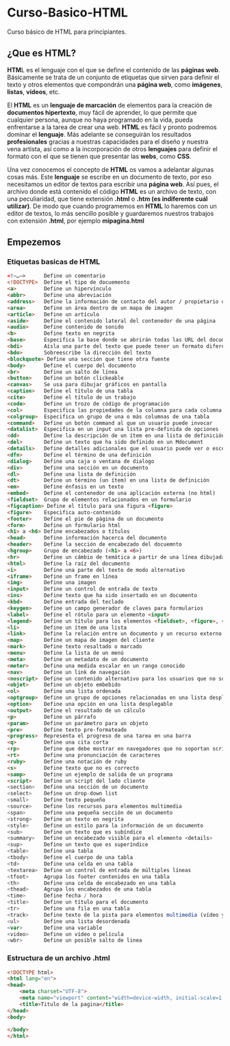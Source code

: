 # Curso-Basico-HTML
Curso básico de HTML para principiantes.

## ¿Que es HTML?
**HTM**L es el lenguaje con el que se define el contenido de las **páginas web**. Básicamente se trata de un conjunto de etiquetas que sirven para definir el texto y otros elementos que compondrán una **página web**, como **imágenes**, **listas**, **vídeos**, etc.

El **HTML** es un **lenguaje de marcación** de elementos para la creación de **documentos hipertexto**, muy fácil de aprender, lo que permite que cualquier persona, aunque no haya programado en la vida, pueda enfrentarse a la tarea de crear una web. **HTML** es fácil y pronto podremos dominar el **lenguaje**. Más adelante se conseguirán los resultados **profesionales** gracias a nuestras capacidades para el diseño y nuestra vena artista, así como a la incorporación de otros **lenguajes** para definir el formato con el que se tienen que presentar las **webs**, como **CSS**.

Una vez conocemos el concepto de **HTML** os vamos a adelantar algunas cosas más. Este **lenguaje** se escribe en un documento de texto, por eso necesitamos un editor de textos para escribir una **página web**. Así pues, el archivo donde está contenido el código **HTML** es un archivo de texto, con una peculiaridad, que tiene extensión **.html** o **.htm (es indiferente cuál utilizar)**. De modo que cuando programemos en **HTML** lo haremos con un editor de textos, lo más sencillo posible y guardaremos nuestros trabajos con extensión **.html**, por ejemplo **mipagina.html**

## Empezemos
### Etiquetas basicas de HTML
```html
<!–…–>	    Define un comentario
<!DOCTYPE>	Define el tipo de docuemento
<a>	        Define un hipervínculo
<abbr>	    Define una abreviación
<address>	Define la información de contacto del autor / propietario del documento
<area>	    Define un área dentro de un mapa de imagen
<article>	Define un artículo
<aside>	    Define el contenido lateral del contenedor de una página
<audio>	    Define contenido de sonido
<b>	        Define texto en negrita
<base>	    Especifica la base donde se abrirán todas las URL del documento
<bdi>	    Aísla una parte del texto que puede tener un formato diferente del texto externo
<bdo>	    Sobreescribe la dirección del texto
<blockquote> Define una sección que tiene otra fuente
<body>	    Define el cuerpo del documento
<br>	    Define un salto de línea
<button>	Define un botón clickeable
<canvas>	Se usa para dibujar gráficos en pantalla
<caption>	Define el título de una tabla
<cite>	    Define el título de un trabajo
<code>	    Define un trozo de código de programación
<col>	    Especifica las propiedades de la columna para cada columna del elemento <colgroup>
<colgroup>	Especifica un grupo de una o más columnas de una tabla
<command>	Define un botón command al que un usuario puede invocar
<datalist>	Especifica en un input una lista pre-definida de opciones
<dd>	    Define la descripción de un ítem en una lista de definición
<del>	    Define un texto que ha sido definido en un Mdocument
<details>	Define detalles adicionales que el usuario puede ver o esconder
<dfn>	    Define el término de una definición
<dialog>	Define una caja o ventana de dialogo
<div>	    Define una sección en un documento
<dl>	    Define una lista de definición
<dt>	    Define un término (un ítem) en una lista de definición
<em>	    Define énfasis en un texto
<embed>	    Define el contenedor de una aplicación externa (no html)
<fieldset>	Grupo de elementos relacionados en un formulario
<figcaption> Define el título para una figura <figure>
<figure>	Especifica auto-contenido
<footer>	Define el pie de página de un documento
<form>	    Define un formulario html
<h1> a <h6>	Define encabezados o títulos
<head>	    Define información hacerca del documento
<header>	Define la sección de encabezado del docuemnto
<hgroup>	Grupo de encabezado (<h1> a <6>)
<hr>	    Define un cámbio de temática a partir de una línea dibujada
<html>	    Define la raíz del documento
<i>	        Define una parte del texto de modo alternativo
<iframe>	Define un frame en línea
<img>	    Define una imagen
<input>	    Define un control de entrada de texto
<ins>	    Define texto que ha sido insertado en un documento
<kbd>	    Define entrada del teclado
<keygen>	Define un campo generador de claves para formularios
<label>	    Define el rótulo para un elemento <input>
<legend>	Define un título para los elementos <fieldset>, <figure>, <details>
<li>	    Define un ítem de una lista
<link>	    Define la relación entre un documento y un recurso externo (generalmente con hojas de estilo)
<map>	    Define un mapa de imagen del cliente
<mark>	    Define texto resaltado o marcado
<menu>	    Define la lista de un menú
<meta>	    Define un metadato de un documento
<meter>	    Define una medida escalar en un rango conocido
<nav>	    Define un link de navegación
<noscript>	Define un contenido alternativo para los usuarios que no soportan scripts del cliente
<objet>	    Define un objeto embebido
<ol>	    Define una lista ordenada
<optgroup>	Define un grupo de opciones relacionadas en una lista desplegable
<option>	Define una opción en una lista desplegable
<output>	Define el resultado de un cálculo
<p>	        Define un párrafo
<param>	    Define un parámetro para un objeto
<pre>	    Define texto pre-formateado
<progress>	Representa el progreso de una tarea en una barra
<q>	        Define una cita corta
<rp>	    Define que debe mostrar en navegadores que no soportan scripts de ruby
<rt>	    Define una pronunciación de caracteres
<ruby>	    Define una notación de ruby
<s>	        Define texto que no es correcto
<samp>	    Define un ejemplo de salida de un programa
<script>    Define un script del lado cliente
<section>   Define una sección de un documento
<select>    Define un drop-down list
<small>	    Define texto pequeño
<source>	Define los recursos para elementos multimedia
<span>	    Define una pequeña sección de un documento
<strong>	Define un texto en negrita
<style>	    Define un estilo para la información de un documento
<sub>	    Define un texto que es subíndice
<summary>	Define un encabezado visible para el elemento <details>
<sup>	    Define un texto que es superíndice
<table>	    Define una tabla
<tbody>	    Define el cuerpo de una tabla
<td>	    Define una celda en una tabla
<textarea>	Define un control de entrada de múltiples líneas
<tfoot>	    Agrupa los footer contenidos en una tabla
<th>	    Define una celda de encabezado en una tabla
<thead>	    Agrupa los encabezados de una tabla
<time>	    Define fecha / hora
<title>	    Define un título para el documento
<tr>	    Define una fila en una tabla
<track>	    Define texto de la pista para elementos multimedia (vídeo y audio)
<ul>	    Define una lista desordenada
<var>	    Define una variable
<video>	    Define un vídeo o película
<wbr>	    Define un posible salto de linea
```

### Estructura de un archivo .html
```html
<!DOCTYPE html>
<html lang="en">
<head>
    <meta charset="UTF-8">
    <meta name="viewport" content="width=device-width, initial-scale=1.0">
    <title>Titulo de la pagina</title>
</head>
<body>
    
</body>
</html>
```
